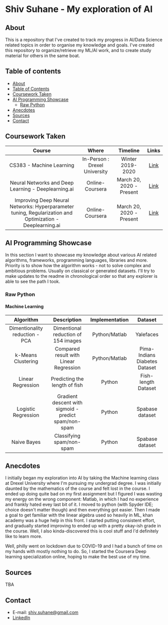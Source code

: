 # Shiv Suhane - My exploration of AI

## About
This is a repository that I've created to track my progress in AI/Data Science related topics in order to organise my knowledge and goals. I've created this repository to organize/retrieve my ML/AI work, and to create study material for others in the same boat.

## Table of contents
- [About](#about)
- [Table of Contents](#table-of-contents)
- [Coursework Taken](#coursework-taken)
- [AI Programming Showcase](#ai-programming-showcase)
	+ [Raw Python](#raw-python)
- [Anecdotes](#anecdotes)
- [Sources](#sources)
- [Contact](#contact)

## Coursework Taken
| Course  | Where | Timeline | Links |
| :---: | :---: | :---: | :---: |
| CS383 - Machine Learning | In-Person : Drexel University | Winter 2019-2020 | [Link](http://catalog.drexel.edu/search/?P=CS%20383) |
| Neural Networks and Deep Learning - Deeplearning.ai | Online-Coursera | March 20, 2020 - Present | [Link](https://www.coursera.org/learn/neural-networks-deep-learning/) |
| Improving Deep Neural Networks: Hyperparameter tuning, Regularization and Optimization - Deeplearning.ai | Online-Coursera | March 20, 2020 - Present | [Link](https://www.coursera.org/learn/deep-neural-network?specialization=deep-learning) |


## AI Programming Showcase
In this section I want to showcase my knowledge about various AI related algorithms, frameworks, programming languages, libraries and more. Priority is to show how the algorithm works - not to solve complex and ambitious problems. Usually on classical or generated datasets. I'll try to make updates to the readme in chronological order so that any explorer is able to see the path I took.

### Raw Python

#### Machine Learning
| Algorithm  | Description | Implementation | Dataset 
| :---: | :---: | :---: | :---: 
| Dimentionality reduction - PCA | Dimentional reduction of 154 images | Python/Matlab | Yalefaces | 18.04.2017 
| k-Means Clustering | Compared result with Linear Regression |  Python/Matlab  | Pima-Indians Diabetes Dataset 
| Linear Regression | Predicting the length of fish| Python | Fish-length Dataset
| Logistic Regression | Gradient descent with sigmoid - predict spam/non-spam  | Python | Spabase dataset
| Naive Bayes | Classifying spam/non-spam | Python  | Spabase dataset

## Anecdotes
I initially began my exploration into AI by taking the Machine learning class at Drexel University where I'm pursuing my undergrad degree. I was initially daunted by the mathematics of the course and felt lost in the course. I ended up doing quite bad on my first assignment but I figured I was wasting my energy on the wrong component: Matlab, in which I had no experience and frankly hated evey last bit of it. I moved to python (with Spyder IDE; choice doesn't matter though) and then everything got easier. Then I made a goal to get familiar with the linear algebra used so heavily in ML, khan academy was a huge help in this front. I started putting consistent effort, and gradually started improving to ended up with a pretty okay-ish grade in the course. Well, I also kinda-discovered this is cool stuff and I'd definitely like to learn more. 

Well, philly went on lockdown due to COVID-19 and I had a bunch of time on my hands with mostly nothing to do. So, I started  the Coursera Deep learning specialization online, hoping to make the best use of my time.

## Sources
TBA

## Contact
- E-mail: shiv.suhane@gmail.com
- [LinkedIn](https://www.linkedin.com/in/shivansh-suhane/)
